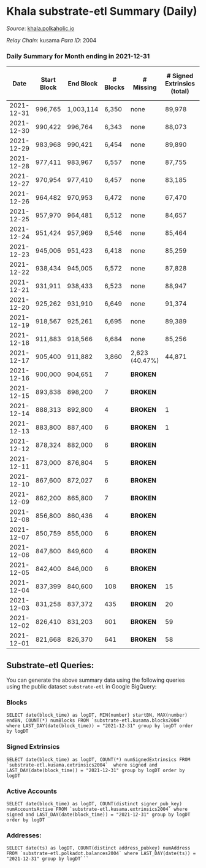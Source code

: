 # Khala substrate-etl Summary (Daily)

_Source_: [khala.polkaholic.io](https://khala.polkaholic.io)

*Relay Chain*: kusama
*Para ID*: 2004



### Daily Summary for Month ending in 2021-12-31


| Date | Start Block | End Block | # Blocks | # Missing | # Signed Extrinsics (total) | # Active Accounts | # Addresses with Balances | # Events | # Transfers | # XCM Transfers In | # XCM Transfers Out |
| ---- | ----------- | --------- | -------- | --------- | --------------------------- | ----------------- | ------------------------- | -------- | ----------- | ------------------ | ------------------- |
| 2021-12-31 | 996,765 | 1,003,114 | 6,350 | none  | 89,978 | 1,308 | 13,764 | 744,215 | 125 ($120,909.19) |   |   |
| 2021-12-30 | 990,422 | 996,764 | 6,343 | none  | 88,073 | 1,297 | 13,763 | 926,617 | 102 ($460,007.06) |   |   |
| 2021-12-29 | 983,968 | 990,421 | 6,454 | none  | 89,890 | 1,321 | 13,760 | 784,965 | 77 ($84,158.76) |   |   |
| 2021-12-28 | 977,411 | 983,967 | 6,557 | none  | 87,755 | 1,335 | 13,748 | 76,336 | 7 ($3,804.67) |   |   |
| 2021-12-27 | 970,954 | 977,410 | 6,457 | none  | 83,185 | 1,367 | 13,744 | 38,538 | 13 ($10.27) |   |   |
| 2021-12-26 | 964,482 | 970,953 | 6,472 | none  | 67,470 | 1,363 |  |  |   |   |   |
| 2021-12-25 | 957,970 | 964,481 | 6,512 | none  | 84,657 | 1,317 | 13,755 | 75,310 | 26 ($825.68) |   |   |
| 2021-12-24 | 951,424 | 957,969 | 6,546 | none  | 85,464 | 1,265 |  |  |   |   |   |
| 2021-12-23 | 945,006 | 951,423 | 6,418 | none  | 85,259 | 1,539 | 13,745 | 107,858 | 18 ($199.75) |   |   |
| 2021-12-22 | 938,434 | 945,005 | 6,572 | none  | 87,828 | 1,609 | 13,741 | 115,469 | 69 ($54.49) |   |   |
| 2021-12-21 | 931,911 | 938,433 | 6,523 | none  | 88,947 | 1,560 | 13,739 | 78,041 | 48 ($4,140.68) |   |   |
| 2021-12-20 | 925,262 | 931,910 | 6,649 | none  | 91,374 | 1,591 | 13,732 | 80,095 | 36 ($1,336.30) |   |   |
| 2021-12-19 | 918,567 | 925,261 | 6,695 | none  | 89,389 | 1,262 | 13,730 | 117,788 | 45 ($88.72) |   |   |
| 2021-12-18 | 911,883 | 918,566 | 6,684 | none  | 85,256 | 1,154 | 13,724 | 73,772 | 61 ($384.13) |   |   |
| 2021-12-17 | 905,400 | 911,882 | 3,860 | 2,623 (40.47%) | 44,871 | 540 | 13,723 | 70,960 | 14 ($1,178.84) |   |   |
| 2021-12-16 | 900,000 | 904,651 | 7 |  **BROKEN**  |  |  |  |  |   |   |   |
| 2021-12-15 | 893,838 | 898,200 | 7 |  **BROKEN**  |  |  |  |  |   |   |   |
| 2021-12-14 | 888,313 | 892,800 | 4 |  **BROKEN**  | 1 | 1 |  |  |   |   |   |
| 2021-12-13 | 883,800 | 887,400 | 6 |  **BROKEN**  | 1 | 1 |  |  |   |   |   |
| 2021-12-12 | 878,324 | 882,000 | 6 |  **BROKEN**  |  |  |  |  |   |   |   |
| 2021-12-11 | 873,000 | 876,804 | 5 |  **BROKEN**  |  |  |  |  |   |   |   |
| 2021-12-10 | 867,600 | 872,027 | 6 |  **BROKEN**  |  |  |  |  |   |   |   |
| 2021-12-09 | 862,200 | 865,800 | 7 |  **BROKEN**  |  |  |  |  |   |   |   |
| 2021-12-08 | 856,800 | 860,436 | 4 |  **BROKEN**  |  |  |  |  |   |   |   |
| 2021-12-07 | 850,759 | 855,000 | 6 |  **BROKEN**  |  |  |  |  |   |   |   |
| 2021-12-06 | 847,800 | 849,600 | 4 |  **BROKEN**  |  |  |  |  |   |   |   |
| 2021-12-05 | 842,400 | 846,000 | 6 |  **BROKEN**  |  |  |  |  |   |   |   |
| 2021-12-04 | 837,399 | 840,600 | 108 |  **BROKEN**  | 15 | 13 |  |  |   |   |   |
| 2021-12-03 | 831,258 | 837,372 | 435 |  **BROKEN**  | 20 | 17 |  |  |   |   |   |
| 2021-12-02 | 826,410 | 831,203 | 601 |  **BROKEN**  | 59 | 41 |  |  |   |   |   |
| 2021-12-01 | 821,668 | 826,370 | 641 |  **BROKEN**  | 58 | 48 |  |  |   |   |   |

## Substrate-etl Queries:
You can generate the above summary data using the following queries using the public dataset `substrate-etl` in Google BigQuery:


### Blocks
```
SELECT date(block_time) as logDT, MIN(number) startBN, MAX(number) endBN, COUNT(*) numBlocks FROM `substrate-etl.kusama.blocks2004`  where LAST_DAY(date(block_time)) = "2021-12-31" group by logDT order by logDT
```


### Signed Extrinsics
```
SELECT date(block_time) as logDT, COUNT(*) numSignedExtrinsics FROM `substrate-etl.kusama.extrinsics2004`  where signed and LAST_DAY(date(block_time)) = "2021-12-31" group by logDT order by logDT
```


### Active Accounts
```
SELECT date(block_time) as logDT, COUNT(distinct signer_pub_key) numAccountsActive FROM `substrate-etl.kusama.extrinsics2004` where signed and LAST_DAY(date(block_time)) = "2021-12-31" group by logDT order by logDT
```


### Addresses:
```
SELECT date(ts) as logDT, COUNT(distinct address_pubkey) numAddress FROM `substrate-etl.polkadot.balances2004` where LAST_DAY(date(ts)) = "2021-12-31" group by logDT```

